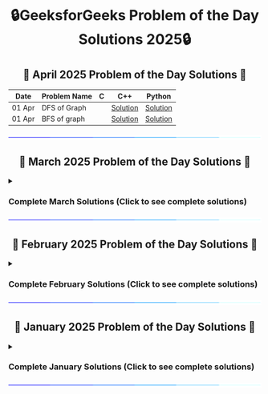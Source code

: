 <h1 align = 'center'>🔒GeeksforGeeks Problem of the Day Solutions 2025🔒</h1>

<div style="margin-top: 20px;">
  <h2 align = 'center'>📅 April 2025 Problem of the Day Solutions 📅</h2>

   
  <div align = 'center'>
    
  | Date    | Problem Name              | C        |  C++     | Python   |
  |---------|---------------------------|----------|----------|----------|
  | 01 Apr  | DFS of Graph |  | [Solution](https://github.com/prakharmishra2002/GFG-POTD-Solution/blob/main/April%202025/01.cpp) | [Solution](https://github.com/prakharmishra2002/GFG-POTD-Solution/blob/main/April%202025/01.py) |
  | 01 Apr  | BFS of graph |  | [Solution](https://github.com/prakharmishra2002/GFG-POTD-Solution/blob/main/April%202025/02.cpp) | [Solution](https://github.com/prakharmishra2002/GFG-POTD-Solution/blob/main/April%202025/02.py) |

  </div> 
   <img align="center" src="https://github.com/prakharmishra2002/Leet-Code-POTD-Solutions/blob/main/SparkleLine.gif" alt="Coding" height="10">
</div>



<div style="margin-top: 20px;">
  <h2 align = 'center'>📅 March 2025 Problem of the Day Solutions 📅</h2>
    <details>
    <summary><h3>Complete March Solutions (Click to see complete solutions)</h3></summary>
   
  <div align = 'center'>
    
  | Date    | Problem Name              | C        |  C++     | Python   |
  |---------|---------------------------|----------|----------|----------|
  | 01 Mar  | Decode the string |  | [Solution](https://github.com/prakharmishra2002/GFG-POTD-Solution/blob/main/March%202025/01.cpp) | [Solution](https://github.com/prakharmishra2002/GFG-POTD-Solution/blob/main/March%202025/01.py) |
  | 02 Mar  | K Sized Subarray Maximum |  | [Solution](https://github.com/prakharmishra2002/GFG-POTD-Solution/blob/main/March%202025/02.cpp) | [Solution](https://github.com/prakharmishra2002/GFG-POTD-Solution/blob/main/March%202025/02.py) |
  | 03 Mar  | Longest Bounded-Difference Subarray |  | [Solution](https://github.com/prakharmishra2002/GFG-POTD-Solution/blob/main/March%202025/03.cpp) | [Solution](https://github.com/prakharmishra2002/GFG-POTD-Solution/blob/main/March%202025/03.py) |
  | 04 Mar  | Longest Increasing Subsequence |  | [Solution](https://github.com/prakharmishra2002/GFG-POTD-Solution/blob/main/March%202025/04.cpp) | [Solution](https://github.com/prakharmishra2002/GFG-POTD-Solution/blob/main/March%202025/04.py) |
  | 05 Mar  | Longest String Chain |  | [Solution](https://github.com/prakharmishra2002/GFG-POTD-Solution/blob/main/March%202025/05.cpp) | [Solution](https://github.com/prakharmishra2002/GFG-POTD-Solution/blob/main/March%202025/05.py) |
  | 06 Mar  | Longest Common Subsequence |  | [Solution](https://github.com/prakharmishra2002/GFG-POTD-Solution/blob/main/March%202025/06.cpp) | [Solution](https://github.com/prakharmishra2002/GFG-POTD-Solution/blob/main/March%202025/06.py) |
  | 07 Mar  | Longest Palindromic Subsequence |  | [Solution](https://github.com/prakharmishra2002/GFG-POTD-Solution/blob/main/March%202025/07.cpp) | [Solution](https://github.com/prakharmishra2002/GFG-POTD-Solution/blob/main/March%202025/07.py) |
  | 08 Mar  | Longest Palindrome in a String |  | [Solution](https://github.com/prakharmishra2002/GFG-POTD-Solution/blob/main/March%202025/08.cpp) | [Solution](https://github.com/prakharmishra2002/GFG-POTD-Solution/blob/main/March%202025/08.py) |
  | 09 Mar  | Palindrome SubStrings |  | [Solution](https://github.com/prakharmishra2002/GFG-POTD-Solution/blob/main/March%202025/09.cpp) | [Solution](https://github.com/prakharmishra2002/GFG-POTD-Solution/blob/main/March%202025/09.py) |
  | 10 Mar  | Edit Distance |  | [Solution](https://github.com/prakharmishra2002/GFG-POTD-Solution/blob/main/March%202025/10.cpp) | [Solution](https://github.com/prakharmishra2002/GFG-POTD-Solution/blob/main/March%202025/10.py) |
  | 11 Mar  | Ways to Reach the n'th Stair |  | [Solution](https://github.com/prakharmishra2002/GFG-POTD-Solution/blob/main/March%202025/11.cpp) | [Solution](https://github.com/prakharmishra2002/GFG-POTD-Solution/blob/main/March%202025/11.py) |
  | 12 Mar  | Min Cost Climbing Stairs |  | [Solution](https://github.com/prakharmishra2002/GFG-POTD-Solution/blob/main/March%202025/12.cpp) | [Solution](https://github.com/prakharmishra2002/GFG-POTD-Solution/blob/main/March%202025/12.py) |
  | 13 Mar  | 0 - 1 Knapsack Problem |  | [Solution](https://github.com/prakharmishra2002/GFG-POTD-Solution/blob/main/March%202025/13.cpp) | [Solution](https://github.com/prakharmishra2002/GFG-POTD-Solution/blob/main/March%202025/13.py) |
  | 14 Mar  | Coin Change (Count Ways) |  | [Solution](https://github.com/prakharmishra2002/GFG-POTD-Solution/blob/main/March%202025/14.cpp) | [Solution](https://github.com/prakharmishra2002/GFG-POTD-Solution/blob/main/March%202025/14.py) |
  | 15 Mar  | Coin Change (Minimum Coins) |  | [Solution](https://github.com/prakharmishra2002/GFG-POTD-Solution/blob/main/March%202025/15.cpp) | [Solution](https://github.com/prakharmishra2002/GFG-POTD-Solution/blob/main/March%202025/15.py) |
  | 16 Mar  | Minimum Jumps |  | [Solution](https://github.com/prakharmishra2002/GFG-POTD-Solution/blob/main/March%202025/16.cpp) | [Solution](https://github.com/prakharmishra2002/GFG-POTD-Solution/blob/main/March%202025/16.py) |
  | 17 Mar  | Subset Sum Problem |  | [Solution](https://github.com/prakharmishra2002/GFG-POTD-Solution/blob/main/March%202025/17.cpp) | [Solution](https://github.com/prakharmishra2002/GFG-POTD-Solution/blob/main/March%202025/17.py) |
  | 18 Mar  | Partition Equal Subset Sum |  | [Solution](https://github.com/prakharmishra2002/GFG-POTD-Solution/blob/main/March%202025/18.cpp) | [Solution](https://github.com/prakharmishra2002/GFG-POTD-Solution/blob/main/March%202025/18.py) |
  | 19 Mar  | Stock Buy and Sell – Max K Transactions Allowed |  | [Solution](https://github.com/prakharmishra2002/GFG-POTD-Solution/blob/main/March%202025/19.cpp) | [Solution](https://github.com/prakharmishra2002/GFG-POTD-Solution/blob/main/March%202025/19.py) |
  | 20 Mar  | Stock Buy and Sell – Max 2 Transactions Allowed |  | [Solution](https://github.com/prakharmishra2002/GFG-POTD-Solution/blob/main/March%202025/20.cpp) | [Solution](https://github.com/prakharmishra2002/GFG-POTD-Solution/blob/main/March%202025/20.py) |
  | 21 Mar  | Stickler Thief I  |  | [Solution](https://github.com/prakharmishra2002/GFG-POTD-Solution/blob/main/March%202025/21.cpp) | [Solution](https://github.com/prakharmishra2002/GFG-POTD-Solution/blob/main/March%202025/21.py) |
  | 22 Mar  | Stickler Thief II  |   | [Solution](https://github.com/prakharmishra2002/GFG-POTD-Solution/blob/main/March%202025/22.cpp) | [Solution](https://github.com/prakharmishra2002/GFG-POTD-Solution/blob/main/March%202025/22.py) |
  | 23 Mar  | Total Decoding Messages  |   | [Solution](https://github.com/prakharmishra2002/GFG-POTD-Solution/blob/main/March%202025/23.cpp) | [Solution](https://github.com/prakharmishra2002/GFG-POTD-Solution/blob/main/March%202025/23.py) |
  | 24 Mar  | Matrix Chain Multiplication |   | [Solution](https://github.com/prakharmishra2002/GFG-POTD-Solution/blob/main/March%202025/24.cpp) | [Solution](https://github.com/prakharmishra2002/GFG-POTD-Solution/blob/main/March%202025/24.py) |
  | 25 Mar  | Boolean Parenthesization |   | [Solution](https://github.com/prakharmishra2002/GFG-POTD-Solution/blob/main/March%202025/25.cpp) | [Solution](https://github.com/prakharmishra2002/GFG-POTD-Solution/blob/main/March%202025/25.py) |
  | 26 Mar  | Word Break |   | [Solution](https://github.com/prakharmishra2002/GFG-POTD-Solution/blob/main/March%202025/26.cpp) | [Solution](https://github.com/prakharmishra2002/GFG-POTD-Solution/blob/main/March%202025/26.py) |
  | 27 Mar  | Minimum Platforms |   | [Solution](https://github.com/prakharmishra2002/GFG-POTD-Solution/blob/main/March%202025/27.cpp) | [Solution](https://github.com/prakharmishra2002/GFG-POTD-Solution/blob/main/March%202025/27.py) |
  | 28 Mar  | Activity Selection |   | [Solution](https://github.com/prakharmishra2002/GFG-POTD-Solution/blob/main/March%202025/28.cpp) | [Solution](https://github.com/prakharmishra2002/GFG-POTD-Solution/blob/main/March%202025/28.py) |
  | 29 Mar  | Job Sequencing Problem |   | [Solution](https://github.com/prakharmishra2002/GFG-POTD-Solution/blob/main/March%202025/29.cpp) | [Solution](https://github.com/prakharmishra2002/GFG-POTD-Solution/blob/main/March%202025/29.py) |
  | 30 Mar  | Gas Station |   | [Solution](https://github.com/prakharmishra2002/GFG-POTD-Solution/blob/main/March%202025/30.cpp) | [Solution](https://github.com/prakharmishra2002/GFG-POTD-Solution/blob/main/March%202025/30.py) |
  | 31 Mar  | Maximize partitions in a String |   | [Solution](https://github.com/prakharmishra2002/GFG-POTD-Solution/blob/main/March%202025/31.cpp) | [Solution](https://github.com/prakharmishra2002/GFG-POTD-Solution/blob/main/March%202025/31.py) |

  </div> 
    </details>
   <img align="center" src="https://github.com/prakharmishra2002/Leet-Code-POTD-Solutions/blob/main/SparkleLine.gif" alt="Coding" height="10">
</div>


<div style="margin-top: 20px;">
  <h2 align = 'center'>📅 February 2025 Problem of the Day Solutions 📅</h2>
  <details>
  <summary><h3>Complete February Solutions (Click to see complete solutions)</h3></summary>
   
  <div align = 'center'>
    
  | Date    | Problem Name              | C        |  C++     | Python   |
  |---------|---------------------------|----------|----------|----------|
  | 01 Feb  | Word Search |  | [Solution](https://github.com/prakharmishra2002/GFG-POTD-Solution/blob/main/Februrary%202025/01.cpp) | [Solution](https://github.com/prakharmishra2002/GFG-POTD-Solution/blob/main/Februrary%202025/01.py) |
  | 02 Feb  | Level order traversal |  | [Solution](https://github.com/prakharmishra2002/GFG-POTD-Solution/blob/main/Februrary%202025/02.cpp) | [Solution](https://github.com/prakharmishra2002/GFG-POTD-Solution/blob/main/Februrary%202025/02.py) |
  | 03 Feb  | Height of Binary Tree | [Solution](https://github.com/prakharmishra2002/GFG-POTD-Solution/blob/main/Februrary%202025/03.c) | [Solution](https://github.com/prakharmishra2002/GFG-POTD-Solution/blob/main/Februrary%202025/03.cpp) | [Solution](https://github.com/prakharmishra2002/GFG-POTD-Solution/blob/main/Februrary%202025/03.py) |
  | 04 Feb  | Diameter of a Binary Tree | [Solution](https://github.com/prakharmishra2002/GFG-POTD-Solution/blob/main/Februrary%202025/04.c) | [Solution](https://github.com/prakharmishra2002/GFG-POTD-Solution/blob/main/Februrary%202025/04.cpp) | [Solution](https://github.com/prakharmishra2002/GFG-POTD-Solution/blob/main/Februrary%202025/04.py) |
  | 05 Feb  | Mirror Tree | [Solution](https://github.com/prakharmishra2002/GFG-POTD-Solution/blob/main/Februrary%202025/05.c) | [Solution](https://github.com/prakharmishra2002/GFG-POTD-Solution/blob/main/Februrary%202025/05.cpp) | [Solution](https://github.com/prakharmishra2002/GFG-POTD-Solution/blob/main/Februrary%202025/05.py) |
  | 06 Feb  | Construct Tree from Inorder & Preorder |  | [Solution](https://github.com/prakharmishra2002/GFG-POTD-Solution/blob/main/Februrary%202025/06.cpp) | [Solution](https://github.com/prakharmishra2002/GFG-POTD-Solution/blob/main/Februrary%202025/06.py) |
  | 07 Feb  | Inorder Traversal |  | [Solution](https://github.com/prakharmishra2002/GFG-POTD-Solution/blob/main/Februrary%202025/07.cpp) | [Solution](https://github.com/prakharmishra2002/GFG-POTD-Solution/blob/main/Februrary%202025/07.py) |
  | 08 Feb  | Tree Boundary Traversal |  |  | [Solution](https://github.com/prakharmishra2002/GFG-POTD-Solution/blob/main/Februrary%202025/08.py) |
  | 09 Feb  | Maximum path sum from any node |  | [Solution](https://github.com/prakharmishra2002/GFG-POTD-Solution/blob/main/Februrary%202025/09.cpp) | [Solution](https://github.com/prakharmishra2002/GFG-POTD-Solution/blob/main/Februrary%202025/09.py) |
  | 10 Feb  | K Sum Paths |  | [Solution](https://github.com/prakharmishra2002/GFG-POTD-Solution/blob/main/Februrary%202025/10.cpp) | [Solution](https://github.com/prakharmishra2002/GFG-POTD-Solution/blob/main/Februrary%202025/10.py) |
  | 11 Feb  | Check for BST |  | [Solution](https://github.com/prakharmishra2002/GFG-POTD-Solution/blob/main/Februrary%202025/11.cpp) | [Solution](https://github.com/prakharmishra2002/GFG-POTD-Solution/blob/main/Februrary%202025/11.py) |
  | 12 Feb  | k-th Smallest in BST | [Solution](https://github.com/prakharmishra2002/GFG-POTD-Solution/blob/main/Februrary%202025/12.c) | [Solution](https://github.com/prakharmishra2002/GFG-POTD-Solution/blob/main/Februrary%202025/12.cpp) | [Solution](https://github.com/prakharmishra2002/GFG-POTD-Solution/blob/main/Februrary%202025/12.py) |
  | 13 Feb  | Pair Sum in BST |  | [Solution](https://github.com/prakharmishra2002/GFG-POTD-Solution/blob/main/Februrary%202025/13.cpp) | [Solution](https://github.com/prakharmishra2002/GFG-POTD-Solution/blob/main/Februrary%202025/13.py) |
  | 14 Feb  | Fixing Two nodes of a BST |  | [Solution](https://github.com/prakharmishra2002/GFG-POTD-Solution/blob/main/Februrary%202025/14.cpp) | [Solution](https://github.com/prakharmishra2002/GFG-POTD-Solution/blob/main/Februrary%202025/14.py) |
  | 15 Feb  | Lowest Common Ancestor in a BST |  | [Solution](https://github.com/prakharmishra2002/GFG-POTD-Solution/blob/main/Februrary%202025/15.cpp) | [Solution](https://github.com/prakharmishra2002/GFG-POTD-Solution/blob/main/Februrary%202025/15.py) |
  | 16 Feb  | Serialize and deserialize a binary tree |  | [Solution](https://github.com/prakharmishra2002/GFG-POTD-Solution/blob/main/Februrary%202025/16.cpp) | [Solution](https://github.com/prakharmishra2002/GFG-POTD-Solution/blob/main/Februrary%202025/16.py) |
  | 17 Feb  | K Largest Elements |  | [Solution](https://github.com/prakharmishra2002/GFG-POTD-Solution/blob/main/Februrary%202025/17.cpp) | [Solution](https://github.com/prakharmishra2002/GFG-POTD-Solution/blob/main/Februrary%202025/17.py) |
  | 18 Feb  | K Closest Points to Origin |  | [Solution](https://github.com/prakharmishra2002/GFG-POTD-Solution/blob/main/Februrary%202025/18.cpp) | [Solution](https://github.com/prakharmishra2002/GFG-POTD-Solution/blob/main/Februrary%202025/18.py) |
  | 19 Feb  | Merge K sorted linked lists |  | [Solution](https://github.com/prakharmishra2002/GFG-POTD-Solution/blob/main/Februrary%202025/19.cpp) | [Solution](https://github.com/prakharmishra2002/GFG-POTD-Solution/blob/main/Februrary%202025/19.py) |
  | 20 Feb  | Find median in a stream |  | [Solution](https://github.com/prakharmishra2002/GFG-POTD-Solution/blob/main/Februrary%202025/20.cpp) | [Solution](https://github.com/prakharmishra2002/GFG-POTD-Solution/blob/main/Februrary%202025/20.py) |
  | 21 Feb  | Parenthesis Checker |  | [Solution](https://github.com/prakharmishra2002/GFG-POTD-Solution/blob/main/Februrary%202025/21.cpp) | [Solution](https://github.com/prakharmishra2002/GFG-POTD-Solution/blob/main/Februrary%202025/21.py) |
  | 22 Feb  | Longest valid Parentheses |  | [Solution](https://github.com/prakharmishra2002/GFG-POTD-Solution/blob/main/Februrary%202025/22.cpp) | [Solution](https://github.com/prakharmishra2002/GFG-POTD-Solution/blob/main/Februrary%202025/22.py) |
  | 23 Feb  | Next Greater Element |  | [Solution](https://github.com/prakharmishra2002/GFG-POTD-Solution/blob/main/Februrary%202025/23.cpp) | [Solution](https://github.com/prakharmishra2002/GFG-POTD-Solution/blob/main/Februrary%202025/23.py) |
  | 24 Feb  | Stock span problem |  | [Solution](https://github.com/prakharmishra2002/GFG-POTD-Solution/blob/main/Februrary%202025/24.cpp) | [Solution](https://github.com/prakharmishra2002/GFG-POTD-Solution/blob/main/Februrary%202025/24.py) |
  | 25 Feb  | Histogram Max Rectangular Area |  | [Solution](https://github.com/prakharmishra2002/GFG-POTD-Solution/blob/main/Februrary%202025/25.cpp) | [Solution](https://github.com/prakharmishra2002/GFG-POTD-Solution/blob/main/Februrary%202025/25.py) |
  | 26 Feb  | Maximum of minimum for every window size |  | [Solution](https://github.com/prakharmishra2002/GFG-POTD-Solution/blob/main/Februrary%202025/26.cpp) | [Solution](https://github.com/prakharmishra2002/GFG-POTD-Solution/blob/main/Februrary%202025/26.py) |
  | 27 Feb  | Get Min from Stack |  | [Solution](https://github.com/prakharmishra2002/GFG-POTD-Solution/blob/main/Februrary%202025/27.cpp) | [Solution](https://github.com/prakharmishra2002/GFG-POTD-Solution/blob/main/Februrary%202025/27.py) |
  | 28 Feb  | Evaluation of Postfix Expression |  | [Solution](https://github.com/prakharmishra2002/GFG-POTD-Solution/blob/main/Februrary%202025/28.cpp) | [Solution](https://github.com/prakharmishra2002/GFG-POTD-Solution/blob/main/Februrary%202025/28.py) |

  </div> 
  </details>
   <img align="center" src="https://github.com/prakharmishra2002/Leet-Code-POTD-Solutions/blob/main/SparkleLine.gif" alt="Coding" height="10">
</div>



<div>
<h2 align = 'center'>📅 January 2025 Problem of the Day Solutions 📅</h2>

<details>
<summary><h3>Complete January Solutions (Click to see complete solutions)</h3></summary>
<div align = 'center'>

| Date    | Problem Name              | C        |  C++     | Python   |
|---------|---------------------------|----------|----------|----------|
| 01 Jan  | Print Anagrams Together  |  | [Solution](https://github.com/prakharmishra2002/GFG-POTD-Solution/blob/main/January%202025/01.cpp) | [Solution](https://github.com/prakharmishra2002/GFG-POTD-Solution/blob/main/January%202025/01.py) |
| 02 Jan  | Subarrays with sum K  |  | [Solution](https://github.com/prakharmishra2002/GFG-POTD-Solution/blob/main/January%202025/02.cpp) | [Solution](https://github.com/prakharmishra2002/GFG-POTD-Solution/blob/main/January%202025/02.py) |
| 03 Jan  | Count Subarrays with Given XOR  |  | [Solution](https://github.com/prakharmishra2002/GFG-POTD-Solution/blob/main/January%202025/03.cpp) | [Solution](https://github.com/prakharmishra2002/GFG-POTD-Solution/blob/main/January%202025/03.py) |
| 04 Jan  | Count All Triplets with Given Sum in Sorted Array  |  | [Solution](https://github.com/prakharmishra2002/GFG-POTD-Solution/blob/main/January%202025/04.cpp) | [Solution](https://github.com/prakharmishra2002/GFG-POTD-Solution/blob/main/January%202025/04.py) |
| 05 Jan  | Count Pairs Whose Sum is Less Than Target  |  | [Solution](https://github.com/prakharmishra2002/GFG-POTD-Solution/blob/main/January%202025/05.cpp) | [Solution](https://github.com/prakharmishra2002/GFG-POTD-Solution/blob/main/January%202025/05.py) |
| 06 Jan  | Sum Pair closest to target  |  | [Solution](https://github.com/prakharmishra2002/GFG-POTD-Solution/blob/main/January%202025/06.cpp) | [Solution](https://github.com/prakharmishra2002/GFG-POTD-Solution/blob/main/January%202025/06.py) |
| 07 Jan  | Pair with given sum in a sorted array  |  | [Solution](https://github.com/prakharmishra2002/GFG-POTD-Solution/blob/main/January%202025/07.cpp) | [Solution](https://github.com/prakharmishra2002/GFG-POTD-Solution/blob/main/January%202025/07.py) |
| 08 Jan  | Count the number of possible triangles  | [Solution](https://github.com/prakharmishra2002/GFG-POTD-Solution/blob/main/January%202025/08.c) | [Solution](https://github.com/prakharmishra2002/GFG-POTD-Solution/blob/main/January%202025/08.cpp) | [Solution](https://github.com/prakharmishra2002/GFG-POTD-Solution/blob/main/January%202025/08.py) |
| 09 Jan  | Indexes of Subarray Sum  |  | [Solution](https://github.com/prakharmishra2002/GFG-POTD-Solution/blob/main/January%202025/09.cpp) | [Solution](https://github.com/prakharmishra2002/GFG-POTD-Solution/blob/main/January%202025/09.py) |
| 10 Jan  | Count distinct elements in every window  |  | [Solution](https://github.com/prakharmishra2002/GFG-POTD-Solution/blob/main/January%202025/10.cpp) | [Solution](https://github.com/prakharmishra2002/GFG-POTD-Solution/blob/main/January%202025/10.py) |
| 11 Jan  | Longest substring with distinct characters  |  | [Solution](https://github.com/prakharmishra2002/GFG-POTD-Solution/blob/main/January%202025/11.cpp) | [Solution](https://github.com/prakharmishra2002/GFG-POTD-Solution/blob/main/January%202025/11.py) |
| 13 Jan  | Container With Most Water  |  | [Solution](https://github.com/prakharmishra2002/GFG-POTD-Solution/blob/main/January%202025/13.cpp) | [Solution](https://github.com/prakharmishra2002/GFG-POTD-Solution/blob/main/January%202025/13.py) |
| 15 Jan  | Longest Subarray with Sum K  |  | [Solution](https://github.com/prakharmishra2002/GFG-POTD-Solution/blob/main/January%202025/15.cpp) | [Solution](https://github.com/prakharmishra2002/GFG-POTD-Solution/blob/main/January%202025/15.py) |
| 16 Jan  | Largest Subarray of 0s and 1s  |  | [Solution](https://github.com/prakharmishra2002/GFG-POTD-Solution/blob/main/January%202025/16.cpp) | [Solution](https://github.com/prakharmishra2002/GFG-POTD-Solution/blob/main/January%202025/16.py) |
| 17 Jan  | Product array puzzle  |  | [Solution](https://github.com/prakharmishra2002/GFG-POTD-Solution/blob/main/January%202025/17.cpp) | [Solution](https://github.com/prakharmishra2002/GFG-POTD-Solution/blob/main/January%202025/17.py) |
| 18 Jan  | Reverse a linked list  |  | [Solution](https://github.com/prakharmishra2002/GFG-POTD-Solution/blob/main/January%202025/18.cpp) | [Solution](https://github.com/prakharmishra2002/GFG-POTD-Solution/blob/main/January%202025/18.py) |
| 19 Jan  | Rotate a Linked List  |  | [Solution](https://github.com/prakharmishra2002/GFG-POTD-Solution/blob/main/January%202025/19.cpp) | [Solution](https://github.com/prakharmishra2002/GFG-POTD-Solution/blob/main/January%202025/19.py) |
| 20 Jan  | Merge two sorted linked lists  | [Solution](https://github.com/prakharmishra2002/GFG-POTD-Solution/blob/main/January%202025/20.c) | [Solution](https://github.com/prakharmishra2002/GFG-POTD-Solution/blob/main/January%202025/20.cpp) | [Solution](https://github.com/prakharmishra2002/GFG-POTD-Solution/blob/main/January%202025/20.py) |
| 23 Jan  | clone-a-linked-list-with-next-and-random-pointer  |  | [Solution](https://github.com/prakharmishra2002/GFG-POTD-Solution/blob/main/January%202025/23.cpp) | [Solution](https://github.com/prakharmishra2002/GFG-POTD-Solution/blob/main/January%202025/23.py) |
| 24 Jan  | Detect Loop in linked list  |  | [Solution](https://github.com/prakharmishra2002/GFG-POTD-Solution/blob/main/January%202025/24.cpp) | [Solution](https://github.com/prakharmishra2002/GFG-POTD-Solution/blob/main/January%202025/24.py) |
| 25 Jan  | Find the first node of loop in linked list  |  | [Solution](https://github.com/prakharmishra2002/GFG-POTD-Solution/blob/main/January%202025/25.cpp) | [Solution](https://github.com/prakharmishra2002/GFG-POTD-Solution/blob/main/January%202025/25.py) |
| 26 Jan  | Remove loop in Linked List  |  | [Solution](https://github.com/prakharmishra2002/GFG-POTD-Solution/blob/main/January%202025/26.cpp) | [Solution](https://github.com/prakharmishra2002/GFG-POTD-Solution/blob/main/January%202025/26.py) |
| 27 Jan  | LRU Cache  |  | [Solution](https://github.com/prakharmishra2002/GFG-POTD-Solution/blob/main/January%202025/27.cpp) | [Solution](https://github.com/prakharmishra2002/GFG-POTD-Solution/blob/main/January%202025/27.py) |
| 28 Jan  | Permutations of a String  |  | [Solution](https://github.com/prakharmishra2002/GFG-POTD-Solution/blob/main/January%202025/28.cpp) | [Solution](https://github.com/prakharmishra2002/GFG-POTD-Solution/blob/main/January%202025/28.py) |
| 29 Jan  | Implement Pow  |  | [Solution](https://github.com/prakharmishra2002/GFG-POTD-Solution/blob/main/January%202025/29.cpp) | [Solution](https://github.com/prakharmishra2002/GFG-POTD-Solution/blob/main/January%202025/29.py) |
| 30 Jan  | N-Queen Problem  |  | [Solution](https://github.com/prakharmishra2002/GFG-POTD-Solution/blob/main/January%202025/30.cpp) | [Solution](https://github.com/prakharmishra2002/GFG-POTD-Solution/blob/main/January%202025/30.py) |
| 31 Jan  | Solve the Sudoku  |  | [Solution](https://github.com/prakharmishra2002/GFG-POTD-Solution/blob/main/January%202025/31.cpp) | [Solution](https://github.com/prakharmishra2002/GFG-POTD-Solution/blob/main/January%202025/31.py) |
</div>
</details>
 <img align="center" src="https://github.com/prakharmishra2002/Leet-Code-POTD-Solutions/blob/main/SparkleLine.gif" alt="Coding" height="10">
</div>
